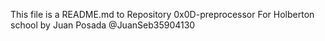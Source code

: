 This file is a README.md to Repository 0x0D-preprocessor
For Holberton school by Juan Posada @JuanSeb35904130
